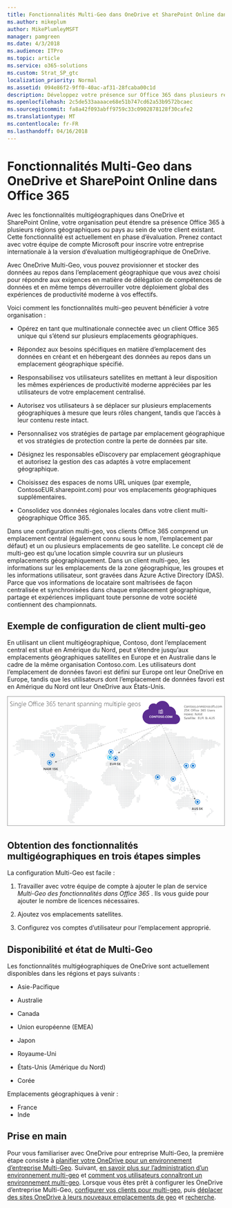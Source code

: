 ```yaml
---
title: Fonctionnalités Multi-Geo dans OneDrive et SharePoint Online dans Office 365
ms.author: mikeplum
author: MikePlumleyMSFT
manager: pamgreen
ms.date: 4/3/2018
ms.audience: ITPro
ms.topic: article
ms.service: o365-solutions
ms.custom: Strat_SP_gtc
localization_priority: Normal
ms.assetid: 094e86f2-9ff0-40ac-af31-28fcaba00c1d
description: Développez votre présence sur Office 365 dans plusieurs régions géographiques avec des capacités multi-geo dans SharePoint Online et de OneDrive.
ms.openlocfilehash: 2c5de533aaaace68e51b747cd62a53b9572bcaec
ms.sourcegitcommit: fa8a42f093abff9759c33c0902878128f30cafe2
ms.translationtype: MT
ms.contentlocale: fr-FR
ms.lasthandoff: 04/16/2018
---
```

# <a name="multi-geo-capabilities-in-onedrive-and-sharepoint-online-in-office-365"></a>Fonctionnalités Multi-Geo dans OneDrive et SharePoint Online dans Office 365

Avec les fonctionnalités multigéographiques dans OneDrive et SharePoint Online, votre organisation peut étendre sa présence Office 365 à plusieurs régions géographiques ou pays au sein de votre client existant. Cette fonctionnalité est actuellement en phase d’évaluation. Prenez contact avec votre équipe de compte Microsoft pour inscrire votre entreprise internationale à la version d’évaluation multigéographique de OneDrive.
  
Avec OneDrive Multi-Geo, vous pouvez provisionner et stocker des données au repos dans l’emplacement géographique que vous avez choisi pour répondre aux exigences en matière de délégation de compétences de données et en même temps déverrouiller votre déploiement global des expériences de productivité moderne à vos effectifs.
  
Voici comment les fonctionnalités multi-geo peuvent bénéficier à votre organisation :
  
- Opérez en tant que multinationale connectée avec un client Office 365 unique qui s’étend sur plusieurs emplacements géographiques.
    
- Répondez aux besoins spécifiques en matière d’emplacement des données en créant et en hébergeant des données au repos dans un emplacement géographique spécifié.
    
- Responsabilisez vos utilisateurs satellites en mettant à leur disposition les mêmes expériences de productivité moderne appréciées par les utilisateurs de votre emplacement centralisé.
    
- Autorisez vos utilisateurs à se déplacer sur plusieurs emplacements géographiques à mesure que leurs rôles changent, tandis que l’accès à leur contenu reste intact.
    
- Personnalisez vos stratégies de partage par emplacement géographique et vos stratégies de protection contre la perte de données par site.
    
- Désignez les responsables eDiscovery par emplacement géographique et autorisez la gestion des cas adaptés à votre emplacement géographique.
    
- Choisissez des espaces de noms URL uniques (par exemple, ContosoEUR.sharepoint.com) pour vos emplacements géographiques supplémentaires.
    
- Consolidez vos données régionales locales dans votre client multi-géographique Office 365.
    
Dans une configuration multi-geo, vos clients Office 365 comprend un emplacement central (également connu sous le nom, l’emplacement par défaut) et un ou plusieurs emplacements de geo satellite. Le concept clé de multi-geo est qu’une location simple couvrira sur un plusieurs emplacements géographiquement. Dans un client multi-geo, les informations sur les emplacements de la zone géographique, les groupes et les informations utilisateur, sont gravées dans Azure Active Directory (DAS). Parce que vos informations de locataire sont maîtrisées de façon centralisée et synchronisées dans chaque emplacement géographique, partage et expériences impliquant toute personne de votre société contiennent des championnats.
  
## <a name="sample-multi-geo-tenant-configuration"></a>Exemple de configuration de client multi-geo

En utilisant un client multigéographique, Contoso, dont l’emplacement central est situé en Amérique du Nord, peut s’étendre jusqu’aux emplacements géographiques satellites en Europe et en Australie dans le cadre de la même organisation Contoso.com. Les utilisateurs dont l’emplacement de données favori est défini sur Europe ont leur OneDrive en Europe, tandis que les utilisateurs dont l’emplacement de données favori est en Amérique du Nord ont leur OneDrive aux États-Unis.
  
![Carte du monde affichant les emplacements géographique de Contoso et autres emplacements disponibles geo](images/df317ccc-2e53-411d-9211-a5aee63ca1e5.png)
  
## <a name="get-multi-geo-features-in-three-simple-steps"></a>Obtention des fonctionnalités multigéographiques en trois étapes simples

La configuration Multi-Geo est facile :
  
1. Travailler avec votre équipe de compte à ajouter le plan de service _Multi-Geo des fonctionnalités dans Office 365_ . Ils vous guide pour ajouter le nombre de licences nécessaires.
    
2. Ajoutez vos emplacements satellites.
    
3. Configurez vos comptes d’utilisateur pour l’emplacement approprié.
    
## <a name="multi-geo-status-and-availability"></a>Disponibilité et état de Multi-Geo

Les fonctionnalités multigéographiques de OneDrive sont actuellement disponibles dans les régions et pays suivants :
  
- Asie-Pacifique
    
- Australie
    
- Canada
    
- Union européenne (EMEA)
    
- Japon
    
- Royaume-Uni
    
- États-Unis (Amérique du Nord)
    
- Corée
      
Emplacements géographiques à venir :
  
- France
- Inde
    
## <a name="getting-started"></a>Prise en main

Pour vous familiariser avec OneDrive pour entreprise Multi-Geo, la première étape consiste à [planifier votre OneDrive pour un environnement d’entreprise Multi-Geo](plan-for-multi-geo.md). Suivant, [en savoir plus sur l’administration d’un environnement multi-geo](administering-a-multi-geo-environment.md) et [comment vos utilisateurs connaîtront un environnement multi-geo](multi-geo-user-experience.md). Lorsque vous êtes prêt à configurer les OneDrive d’entreprise Multi-Geo, [configurer vos clients pour multi-geo](multi-geo-tenant-configuration.md), puis [déplacer des sites OneDrive à leurs nouveaux emplacements de geo](move-onedrive-between-geo-locations.md) et [recherche](configure-search-for-multi-geo.md).

